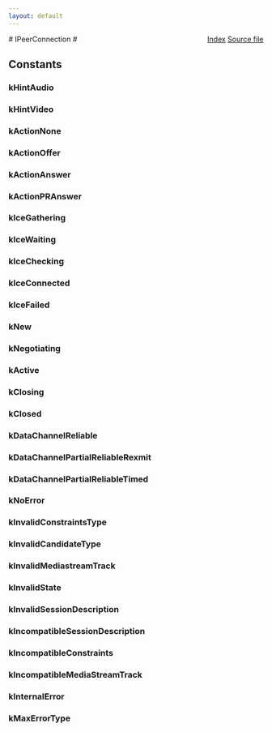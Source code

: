 ```yaml
---
layout: default
---
```

<div class='links' style='float:right'><a href="../index.html">Index</a>
<a href="http://dxr.mozilla.org/mozilla-central/source/dom/media/bridge/IPeerConnection.idl">Source file</a>
</div>
# IPeerConnection #

## Constants ##

### kHintAudio ###

### kHintVideo ###

### kActionNone ###

### kActionOffer ###

### kActionAnswer ###

### kActionPRAnswer ###

### kIceGathering ###

### kIceWaiting ###

### kIceChecking ###

### kIceConnected ###

### kIceFailed ###

### kNew ###

### kNegotiating ###

### kActive ###

### kClosing ###

### kClosed ###

### kDataChannelReliable ###

### kDataChannelPartialReliableRexmit ###

### kDataChannelPartialReliableTimed ###

### kNoError ###

### kInvalidConstraintsType ###

### kInvalidCandidateType ###

### kInvalidMediastreamTrack ###

### kInvalidState ###

### kInvalidSessionDescription ###

### kIncompatibleSessionDescription ###

### kIncompatibleConstraints ###

### kIncompatibleMediaStreamTrack ###

### kInternalError ###

### kMaxErrorType ###
